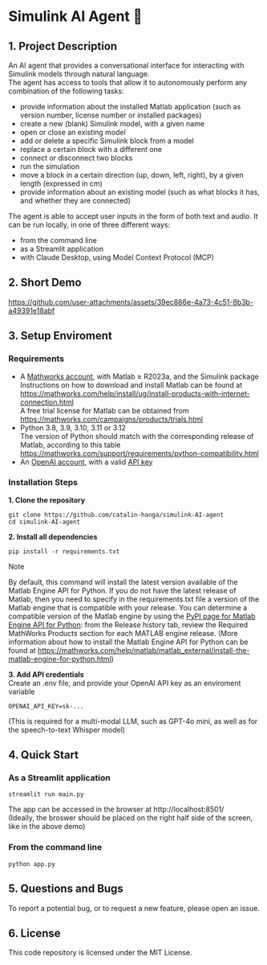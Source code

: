 # Simulink AI Agent 🤖

## 1. Project Description

An AI agent that provides a conversational interface for interacting with Simulink models through natural language. <br>
The agent has access to tools that allow it to autonomously perform any combination of the following tasks:
- provide information about the installed Matlab application (such as version number, license number or installed packages)
- create a new (blank) Simulink model, with a given name
- open or close an existing model
- add or delete a specific Simulink block from a model
- replace a certain block with a different one
- connect or disconnect two blocks
- run the simulation
- move a block in a certain direction (up, down, left, right), by a given length (expressed in cm)
- provide information about an existing model (such as what blocks it has, and whether they are connected)
  
The agent is able to accept user inputs in the form of both text and audio.
It can be run locally, in one of three different ways:
- from the command line
- as a Streamlit application
- with Claude Desktop, using Model Context Protocol (MCP)

## 2. Short Demo

https://github.com/user-attachments/assets/39ec886e-4a73-4c51-8b3b-a49391e18abf

## 3. Setup Enviroment

### Requirements

- A [Mathworks account](https://www.mathworks.com/mwaccount/account/create), with Matlab ≥ R2023a, and the Simulink package <br>
  Instructions on how to download and install Matlab can be found at https://mathworks.com/help/install/ug/install-products-with-internet-connection.html <br>
  A free trial license for Matlab can be obtained from https://mathworks.com/campaigns/products/trials.html
- Python 3.8, 3.9, 3.10, 3.11 or 3.12 <br>
  The version of Python should match with the corresponding release of Matlab, according to this table https://mathworks.com/support/requirements/python-compatibility.html
- An [OpenAI account](https://auth.openai.com/create-account), with a valid [API key](https://platform.openai.com/settings/organization/api-keys)

### Installation Steps
**1. Clone the repository**
```
git clone https://github.com/catalin-hanga/simulink-AI-agent
cd simulink-AI-agent
```
**2. Install all dependencies**
```
pip install -r requirements.txt
```
> [!NOTE]
By default, this command will install the latest version available of the Matlab Engine API for Python. If you do not have the latest release of Matlab, then you need to specify in the requirements.txt file a version of the Matlab engine that is compatible with your release. You can determine a compatible version of the Matlab engine by using the [PyPI page for Matlab Engine API for Python](https://pypi.org/project/matlabengine): from the Release history tab, review the Required MathWorks Products section for each MATLAB engine release. (More information about how to install the Matlab Engine API for Python can be found at https://mathworks.com/help/matlab/matlab_external/install-the-matlab-engine-for-python.html)

**3. Add API credentials** <br>
Create an .env file, and provide your OpenAI API key as an enviroment variable
```
OPENAI_API_KEY=sk-...
```
(This is required for a multi-modal LLM, such as GPT-4o mini, as well as for the speech-to-text Whisper model)

## 4. Quick Start

### As a Streamlit application
```
streamlit run main.py
```
The app can be accessed in the browser at http://localhost:8501/ <br>
(Ideally, the broswer should be placed on the right half side of the screen, like in the above demo)

### From the command line
```
python app.py
```

## 5. Questions and Bugs
To report a potential bug, or to request a new feature, please open an issue.

## 6. License 
This code repository is licensed under the MIT License.
